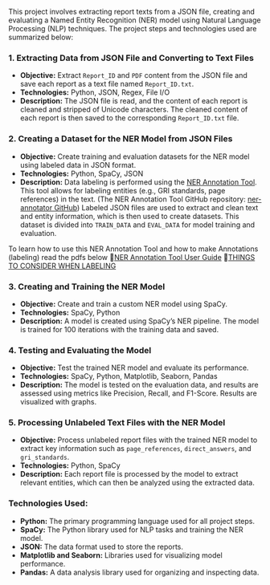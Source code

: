 This project involves extracting report texts from a JSON file, creating and evaluating a Named Entity Recognition (NER) model using Natural Language Processing (NLP) techniques. The project steps and technologies used are summarized below:

### 1. Extracting Data from JSON File and Converting to Text Files

- **Objective:** Extract `Report_ID` and `PDF` content from the JSON file and save each report as a text file named `Report_ID.txt`.
- **Technologies:** Python, JSON, Regex, File I/O
- **Description:** The JSON file is read, and the content of each report is cleaned and stripped of Unicode characters. The cleaned content of each report is then saved to the corresponding `Report_ID.txt` file.

### 2. Creating a Dataset for the NER Model from JSON Files

- **Objective:** Create training and evaluation datasets for the NER model using labeled data in JSON format.
- **Technologies:** Python, SpaCy, JSON
- **Description:** Data labeling is performed using the [NER Annotation Tool](https://tecoholic.github.io/ner-annotator/). This tool allows for labeling entities (e.g., GRI standards, page references) in the text. (The NER Annotation Tool GitHub repository: [ner-annotator GitHub](https://github.com/tecoholic/ner-annotator)) Labeled JSON files are used to extract and clean text and entity information, which is then used to create datasets. This dataset is divided into `TRAIN_DATA` and `EVAL_DATA` for model training and evaluation.

To learn how to use this NER Annotation Tool and how to make Annotations (labeling) read the pdfs below
🔗[NER Annotation Tool User Guide](https://github.com/elifbeyzatok00/GRI-NER-Analyzer/blob/main/model_version_2/NER%20Annotation%20Tool%20User%20Guide.pdf)
🔗[THINGS TO CONSIDER WHEN LABELING](https://github.com/elifbeyzatok00/GRI-NER-Analyzer/blob/main/model_version_2/THINGS%20TO%20CONSIDER%20WHEN%20LABELING.pdf)

### 3. Creating and Training the NER Model

- **Objective:** Create and train a custom NER model using SpaCy.
- **Technologies:** SpaCy, Python
- **Description:** A model is created using SpaCy’s NER pipeline. The model is trained for 100 iterations with the training data and saved.

### 4. Testing and Evaluating the Model

- **Objective:** Test the trained NER model and evaluate its performance.
- **Technologies:** SpaCy, Python, Matplotlib, Seaborn, Pandas
- **Description:** The model is tested on the evaluation data, and results are assessed using metrics like Precision, Recall, and F1-Score. Results are visualized with graphs.

### 5. Processing Unlabeled Text Files with the NER Model

- **Objective:** Process unlabeled report files with the trained NER model to extract key information such as `page_references`, `direct_answers`, and `gri_standards`.
- **Technologies:** Python, SpaCy
- **Description:** Each report file is processed by the model to extract relevant entities, which can then be analyzed using the extracted data.

### Technologies Used:

- **Python:** The primary programming language used for all project steps.
- **SpaCy:** The Python library used for NLP tasks and training the NER model.
- **JSON:** The data format used to store the reports.
- **Matplotlib and Seaborn:** Libraries used for visualizing model performance.
- **Pandas:** A data analysis library used for organizing and inspecting data.
